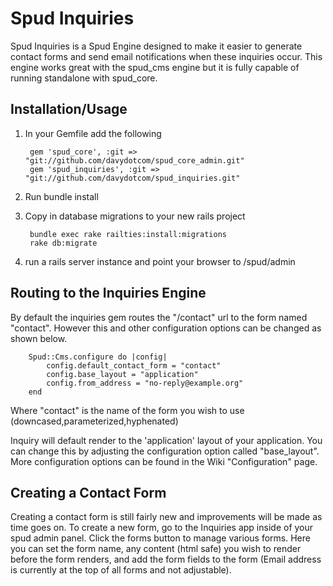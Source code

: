 Spud Inquiries
==============

Spud Inquiries is a Spud Engine designed to make it easier to generate contact forms and send email notifications when these inquiries occur. This engine works great with the spud_cms engine but it is fully capable of running standalone with spud_core.

Installation/Usage
------------------

1. In your Gemfile add the following

		gem 'spud_core', :git => "git://github.com/davydotcom/spud_core_admin.git"
		gem 'spud_inquiries', :git => "git://github.com/davydotcom/spud_inquiries.git"

2. Run bundle install
3. Copy in database migrations to your new rails project

		bundle exec rake railties:install:migrations
		rake db:migrate

4. run a rails server instance and point your browser to /spud/admin

Routing to the Inquiries Engine
-------------------------------
By default the inquiries gem routes the "/contact" url to the form named "contact". However this and other configuration options can be changed as shown below.


		Spud::Cms.configure do |config|
		    config.default_contact_form = "contact"
			config.base_layout = "application"
			config.from_address = "no-reply@example.org"
		end



Where "contact" is the name of the form you wish to use (downcased,parameterized,hyphenated)

Inquiry will default render to the 'application' layout of your application. You can change this by adjusting the configuration option called "base_layout". More configuration options can be found in the Wiki "Configuration" page.

Creating a Contact Form
-----------------------
Creating a contact form is still fairly new and improvements will be made as time goes on. To create a new form, go to the Inquiries app inside of your spud admin panel. Click the forms button to manage various forms. Here you can set the form name, any content (html safe) you wish to render before the form renders, and add the form fields to the form (Email address is currently at the top of all forms and not adjustable).

